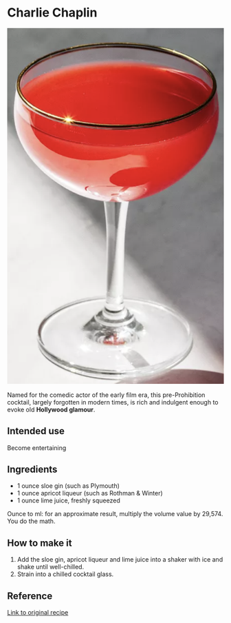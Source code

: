 # Charlie Chaplin

![Img](../img/charlieChaplin.png)

Named for the comedic actor of the early film era, this pre-Prohibition cocktail, largely forgotten in modern times, is rich and indulgent enough to evoke old **Hollywood glamour**.

## Intended use
Become entertaining


## Ingredients

- 1 ounce sloe gin (such as Plymouth)
- 1 ounce apricot liqueur (such as Rothman & Winter)
- 1 ounce lime juice, freshly squeezed

Ounce to ml:
for an approximate result, multiply the volume value by 29,574. You do the math.

## How to make it

1. Add the sloe gin, apricot liqueur and lime juice into a shaker with ice and shake until well-chilled.
1. Strain into a chilled cocktail glass.

## Reference

[Link to original recipe](https://www.liquor.com/charlie-chaplin-cocktail-recipe-5094223)

